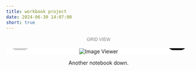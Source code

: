 ```yaml
---
title: workbook project
date: 2024-06-30 14:07:00
short: true
---
```


<style>
	.image-container {
		position: relative;
		display: flex;
		flex-direction: column;
		align-items: center;
		justify-content: center;
		width: 100%;
		max-width: 522px;
		max-height: 80vh;
		background-color: white;
		margin-top: 12px;
		transition: height 0.3s ease;
		overflow: hidden; /* Hide the scrollbar */
		height: auto;
	}
	img {
		max-width: 100%;
		max-height: 100% !important;
		border: none !important;
		box-shadow: none !important;
	}
	.controls {
		touch-action: manipulation;
		display: flex;
		justify-content: space-between;
		width: 100%;
		position: absolute;
		bottom: 12px;
	}
	button {
		padding: 12px 14px;
		border: none;
		border-radius: 1rem;
		background-color: #000;
		color: white;
		cursor: pointer;
		font-size: 16px;
		margin: auto 12px;
		font-size: 24px;
	}
	button:disabled {
		background-color: #ccc;
		cursor: not-allowed;
	}
	#grid-view {
		display: none;
		flex-wrap: wrap;
		justify-content: center;
		width: 100%;
		overflow-y: auto; /* Allow scrolling in grid view */
	}
	.grid-item {
		margin: 5px;
		cursor: pointer;
	}
	.grid-item img {
		width: 100px;
		height: 100px;
		object-fit: cover;
	}
	#toggle-view {
		touch-action: manipulation;
		position: relative;
		padding: 3px 6px;
		border: none;
		background-color: transparent;
		color: grey;
		cursor: pointer;
		font-size: 12px;
		border-radius: 5px;
		text-transform: uppercase;
		font-weight: 500;
		text-align: center;
		display: block;
		margin-bottom: 12px;
		margin-left: auto;
		margin-right: auto;
		transition: color 0.3s ease, text-shadow 0.3s ease, opacity 0.3s ease;
	}
	@keyframes shadowPulse {
		0% {
			color: grey;
			text-shadow: 0 0 0 rgba(0, 0, 0, 0);
		}
		50% {
			color: lightgrey;
			text-shadow: 0 3px 10px rgba(0, 0, 0, 1);
		}
		100% {
			color: black;
			text-shadow: 0 0 0 rgba(0, 0, 0, 0);
		}
	}
</style>

<button id="toggle-view" onclick="toggleView()">Grid View</button>

<div class="image-container" id="image-container">
	<img id="image-viewer" src="https://thomas.design/blog/2024/06/30/workbook-project/00.jpeg" alt="Image Viewer">
	<div class="controls">
		<button id="prev" onclick="showPrev()" disabled="">←</button>
		<button id="next" onclick="showNext()">→</button>
	</div>
	<div id="grid-view"></div>
</div>

<div>
	<p style="text-align: center;">
		Another notebook down.
	</p>
</div>

<script>
	const images = [
		'00.jpeg',
		'01.jpeg',
		'02.jpeg',
		'03.jpeg',
		'04.jpeg',
		'05.jpeg',
		'06.jpeg',
		'07.jpeg',
		'08.jpeg',
		'09.jpeg',
		'010.jpeg',
		'011.jpeg',
		'012.jpeg',
		'013.jpeg',
		'014.jpeg',
		'015.jpeg',
		'016.jpeg',
		'017.jpeg',
		'018.jpeg',
		'019.jpeg',
		'020.jpeg',
		'021.jpeg',
		'022.jpeg',
		'023.jpeg',
		'024.jpeg',
		'025.jpeg',
		'026.jpeg',
		'027.jpeg',
		'028.jpeg',
		'029.jpeg',
		'030.jpeg',
		'031.jpeg',
		'032.jpeg',
		'033.jpeg',
		'034.jpeg',
		'035.jpeg',
		'036.jpeg',
		'037.jpeg',
		'038.jpeg',
		'039.jpeg',
		'040.jpeg',
		'041.jpeg',
		'042.jpeg',
		'043.jpeg',
		'044.jpeg',
		'045.jpeg',
		'046.jpeg',
		'047.jpeg',
		'048.jpeg',
		'049.jpeg',
		'050.jpeg',
		'051.jpeg',
		'052.jpeg',
		'053.jpeg',
		'054.jpeg',
		'055.jpeg',
		'056.jpeg',
		'057.jpeg',
		'058.jpeg',
		'059.jpeg',
		'060.jpeg',
		'061.jpeg',
		'062.jpeg',
		'063.jpeg',
		'064.jpeg',
		'065.jpeg',
		'066.jpeg',
		'067.jpeg',
		// Add more image filenames as needed
	];
	let currentIndex = 0;
	let containerHeight = 0;

	function showImage(index) {
		const imageViewer = document.getElementById('image-viewer');
		const imageContainer = document.getElementById('image-container');
		imageViewer.src = `https://thomas.design/blog/2024/06/30/workbook-project/${images[index]}`;
		document.getElementById('prev').disabled = index === 0;
		document.getElementById('next').disabled = index === images.length - 1;
		imageViewer.onload = () => {
			containerHeight = imageContainer.clientHeight;
			document.getElementById('image-container').style.height = `${containerHeight}px`;
		};
	}

	function showPrev() {
		if (currentIndex > 0) {
			currentIndex--;
			showImage(currentIndex);
		}
	}

	function showNext() {
		if (currentIndex < images.length - 1) {
			currentIndex++;
			showImage(currentIndex);
		}
	}

	function createGrid() {
		const gridView = document.getElementById('grid-view');
		gridView.innerHTML = '';
		images.forEach((img, index) => {
			const div = document.createElement('div');
			div.classList.add('grid-item');
			div.onclick = () => {
				currentIndex = index;
				// Cache the height before switching
				containerHeight = document.getElementById('image-container').clientHeight;
				toggleView();
				showImage(currentIndex);
			};
			const image = document.createElement('img');
			image.src = `https://thomas.design/blog/2024/06/30/workbook-project/${img}`;
			div.appendChild(image);
			gridView.appendChild(div);
		});
	}

	function toggleView() {
		const imageView = document.getElementById('image-viewer');
		const controls = document.querySelector('.controls');
		const gridView = document.getElementById('grid-view');
		const toggleButton = document.getElementById('toggle-view');
		const imageContainer = document.getElementById('image-container');

		// Fade out text
		toggleButton.style.opacity = '0';
		setTimeout(() => {
			if (gridView.style.display === 'none' || !gridView.style.display) {
				gridView.style.display = 'flex';
				imageView.style.display = 'none';
				controls.style.display = 'none';
				imageContainer.style.overflowY = 'auto'; /* Enable scrollbar in grid view */
				imageContainer.style.height = `${containerHeight}px`;
				toggleButton.innerText = 'Single View';
			} else {
				gridView.style.display = 'none';
				imageView.style.display = 'block';
				controls.style.display = 'flex';
				showImage(currentIndex);  // Recalculate the height of the image container
				toggleButton.innerText = 'Grid View';
			}
			// Fade in text with shadow
			toggleButton.style.opacity = '1';
			toggleButton.classList.add('show-shadow');
			setTimeout(() => {
				toggleButton.classList.remove('show-shadow');
			}, 600);
		}, 300);
	}

	// Initialize the viewer with the first image and create the grid
	showImage(currentIndex);
	createGrid();
</script>
